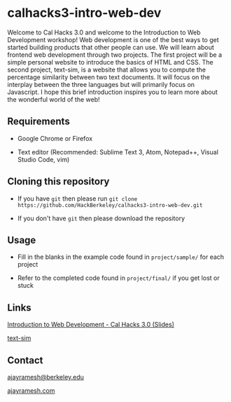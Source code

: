 # calhacks3-intro-web-dev

Welcome to Cal Hacks 3.0 and welcome to the Introduction to Web Development workshop! Web development is one of the best ways to get started building products that other people can use. We will learn about frontend web development through two projects. The first project will be a simple personal website to introduce the basics of HTML and CSS. The second project, text-sim, is a website that allows you to compute the percentage similarity between two text documents. It will focus on the interplay between the three languages but will primarily focus on Javascript. I hope this brief introduction inspires you to learn more about the wonderful world of the web!

## Requirements

* Google Chrome or Firefox

* Text editor (Recommended: Sublime Text 3, Atom, Notepad++, Visual Studio Code, vim)

## Cloning this repository

* If you have `git` then please run `git clone https://github.com/HackBerkeley/calhacks3-intro-web-dev.git`

* If you don't have `git` then please download the repository

## Usage

* Fill in the blanks in the example code found in `project/sample/` for each project

* Refer to the completed code found in `project/final/` if you get lost or stuck


## Links

[Introduction to Web Development - Cal Hacks 3.0 (Slides)](https://docs.google.com/a/berkeley.edu/presentation/d/17p44Vb4Hp4hzOrl-UeIbH-5m53w33Fg4Mx_bkcCIqBc/edit?usp=sharing)

[text-sim](ajayramesh.com/text-sim)

## Contact

ajayramesh@berkeley.edu

[ajayramesh.com](ajayramesh.com)
